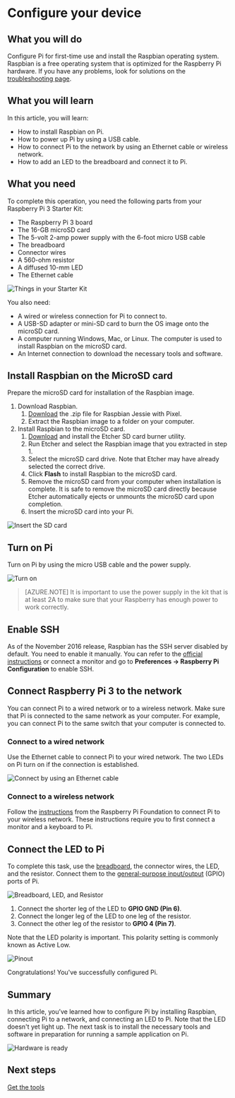 <properties
    pageTitle="Connect Raspberry Pi (C) to Azure IoT - Lesson 1: Configure device | Azure"
    description="Configure Raspberry Pi 3 for first-time use and install the Raspbian OS, a free operating system that is optimized for the Raspberry Pi hardware."
    services="iot-hub"
    documentationcenter=""
    author="shizn"
    manager="timtl"
    tags=""
    keywords="install raspbian, raspbian download, how to install raspbian, raspbian setup, raspberry pi install raspbian, raspberry pi install os, raspberry pi sd card install, raspberry pi connect, connect to raspberry pi, raspberry pi connectivity" />
<tags
    ms.assetid="8ee9b23c-93f7-43ff-8ea1-e7761eb87a6f"
    ms.service="iot-hub"
    ms.devlang="c"
    ms.topic="article"
    ms.tgt_pltfrm="na"
    ms.workload="na"
    ms.date="11/28/2016"
    wacn.date=""
    ms.author="xshi" />

# Configure your device
## What you will do
Configure Pi for first-time use and install the Raspbian operating system. Raspbian is a free operating system that is optimized for the Raspberry Pi hardware. If you have any problems, look for solutions on the [troubleshooting page](/documentation/articles/iot-hub-raspberry-pi-kit-c-troubleshooting/).

## What you will learn
In this article, you will learn:

* How to install Raspbian on Pi.
* How to power up Pi by using a USB cable.
* How to connect Pi to the network by using an Ethernet cable or wireless network.
* How to add an LED to the breadboard and connect it to Pi.

## What you need
To complete this operation, you need the following parts from your Raspberry Pi 3 Starter Kit:

* The Raspberry Pi 3 board
* The 16-GB microSD card
* The 5-volt 2-amp power supply with the 6-foot micro USB cable
* The breadboard
* Connector wires
* A 560-ohm resistor
* A diffused 10-mm LED
* The Ethernet cable

![Things in your Starter Kit](./media/iot-hub-raspberry-pi-lessons/lesson1/starter_kit.jpg)

You also need:

* A wired or wireless connection for Pi to connect to.
* A USB-SD adapter or mini-SD card to burn the OS image onto the microSD card.
* A computer running Windows, Mac, or Linux. The computer is used to install Raspbian on the microSD card.
* An Internet connection to download the necessary tools and software.

## Install Raspbian on the MicroSD card
Prepare the microSD card for installation of the Raspbian image.

1. Download Raspbian.
   1. [Download](https://www.raspberrypi.org/downloads/raspbian/) the .zip file for Raspbian Jessie with Pixel.
   2. Extract the Raspbian image to a folder on your computer.
2. Install Raspbian to the microSD card.
   1. [Download](https://www.etcher.io) and install the Etcher SD card burner utility.
   2. Run Etcher and select the Raspbian image that you extracted in step 1.
   3. Select the microSD card drive.
      Note that Etcher may have already selected the correct drive.
   4. Click **Flash** to install Raspbian to the microSD card.
   5. Remove the microSD card from your computer when installation is complete.
      It is safe to remove the microSD card directly because Etcher automatically ejects or unmounts the microSD card upon completion.
   6. Insert the microSD card into your Pi.

![Insert the SD card](./media/iot-hub-raspberry-pi-lessons/lesson1/insert_sdcard.jpg)

## Turn on Pi
Turn on Pi by using the micro USB cable and the power supply.

![Turn on](./media/iot-hub-raspberry-pi-lessons/lesson1/micro_usb_power_on.jpg)

> [AZURE.NOTE]
> It is important to use the power supply in the kit that is at least 2A to make sure that your Raspberry has enough power to work correctly.

## Enable SSH
As of the November 2016 release, Raspbian has the SSH server disabled by default. You need to enable it manually. You can refer to the [official instructions](https://www.raspberrypi.org/documentation/remote-access/ssh/) or connect a monitor and go to **Preferences -> Raspberry Pi Configuration** to enable SSH.

## Connect Raspberry Pi 3 to the network
You can connect Pi to a wired network or to a wireless network. Make sure that Pi is connected to the same network as your computer. For example, you can connect Pi to the same switch that your computer is connected to.

### Connect to a wired network
Use the Ethernet cable to connect Pi to your wired network. The two LEDs on Pi turn on if the connection is established.

![Connect by using an Ethernet cable](./media/iot-hub-raspberry-pi-lessons/lesson1/connect_ethernet.jpg)

### Connect to a wireless network
Follow the [instructions](https://www.raspberrypi.org/learning/software-guide/wifi/) from the Raspberry Pi Foundation to connect Pi to your wireless network. These instructions require you to first connect a monitor and a keyboard to Pi.

## Connect the LED to Pi
To complete this task, use the [breadboard](https://learn.sparkfun.com/tutorials/how-to-use-a-breadboard), the connector wires, the LED, and the resistor. Connect them to the [general-purpose input/output](https://www.raspberrypi.org/documentation/usage/gpio/) (GPIO) ports of Pi.

![Breadboard, LED, and Resistor](./media/iot-hub-raspberry-pi-lessons/lesson1/breadboard_led_resistor.jpg)

1. Connect the shorter leg of the LED to **GPIO GND (Pin 6)**.
2. Connect the longer leg of the LED to one leg of the resistor.
3. Connect the other leg of the resistor to **GPIO 4 (Pin 7)**.

Note that the LED polarity is important. This polarity setting is commonly known as Active Low.

![Pinout](./media/iot-hub-raspberry-pi-lessons/lesson1/pinout_breadboard.png)

Congratulations! You've successfully configured Pi.

## Summary
In this article, you’ve learned how to configure Pi by installing Raspbian, connecting Pi to a network, and connecting an LED to Pi. Note that the LED doesn't yet light up. The next task is to install the necessary tools and software in preparation for running a sample application on Pi.

![Hardware is ready](./media/iot-hub-raspberry-pi-lessons/lesson1/hardware_ready.jpg)

## Next steps
[Get the tools](/documentation/articles/iot-hub-raspberry-pi-kit-c-lesson1-get-the-tools-win32/)

